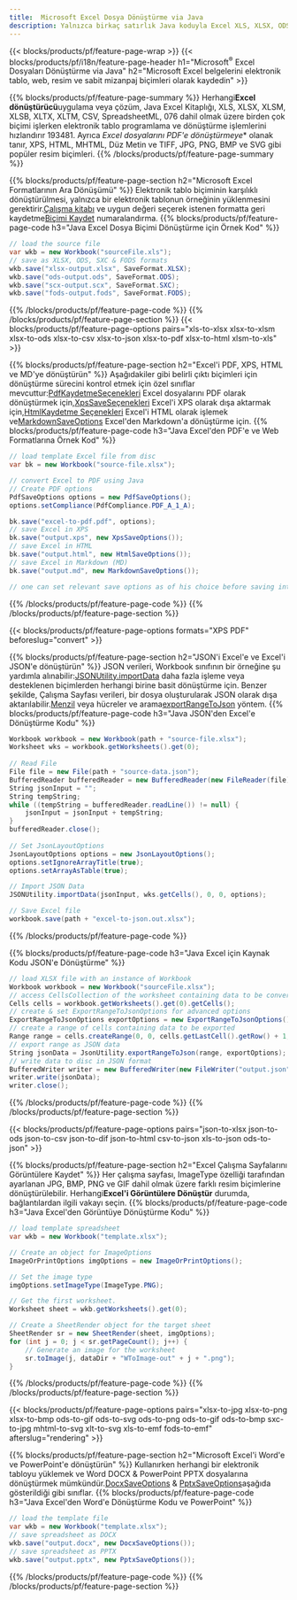 ```yaml
---
title:  Microsoft Excel Dosya Dönüştürme via Java
description: Yalnızca birkaç satırlık Java koduyla Excel XLS, XLSX, ODS, CSV'i PDF, XPS, HTML, JPEG, HTML ve diğer birçok popüler biçime dönüştürün .
---
```

{{< blocks/products/pf/feature-page-wrap >}}
{{< blocks/products/pf/i18n/feature-page-header h1="Microsoft<sup>&reg;</sup> Excel Dosyaları Dönüştürme via Java" h2="Microsoft Excel belgelerini elektronik tablo, web, resim ve sabit mizanpaj biçimleri olarak kaydedin" >}}

{{% blocks/products/pf/feature-page-summary %}}
 Herhangi**Excel dönüştürücü**uygulama veya çözüm, Java Excel Kitaplığı, XLS, XLSX, XLSM, XLSB, XLTX, XLTM, CSV, SpreadsheetML, 076 dahil olmak üzere birden çok biçimi işlerken elektronik tablo programlama ve dönüştürme işlemlerini hızlandırır 193481. Ayrıca *Excel dosyalarını PDF'e dönüştürmeye** olanak tanır, XPS, HTML, MHTML, Düz Metin ve TIFF, JPG, PNG, BMP ve SVG gibi popüler resim biçimleri.
{{% /blocks/products/pf/feature-page-summary %}}

{{% blocks/products/pf/feature-page-section h2="Microsoft Excel Formatlarının Ara Dönüşümü" %}}
 Elektronik tablo biçiminin karşılıklı dönüştürülmesi, yalnızca bir elektronik tablonun örneğinin yüklenmesini gerektirir.[Çalışma kitabı](https://reference.aspose.com/cells/java/com.aspose.cells/Workbook) ve uygun değeri seçerek istenen formatta geri kaydetme[Biçimi Kaydet](https://reference.aspose.com/cells/java/com.aspose.cells/SaveFormat) numaralandırma.
{{% blocks/products/pf/feature-page-code h3="Java Excel Dosya Biçimi Dönüştürme için Örnek Kod" %}}

```cs
// load the source file
var wkb = new Workbook("sourceFile.xls");
// save as XLSX, ODS, SXC & FODS formats
wkb.save("xlsx-output.xlsx", SaveFormat.XLSX);
wkb.save("ods-output.ods", SaveFormat.ODS);
wkb.save("scx-output.scx", SaveFormat.SXC);
wkb.save("fods-output.fods", SaveFormat.FODS);
```
{{% /blocks/products/pf/feature-page-code %}}
{{% /blocks/products/pf/feature-page-section %}}
{{< blocks/products/pf/feature-page-options pairs="xls-to-xlsx xlsx-to-xlsm xlsx-to-ods xlsx-to-csv xlsx-to-json xlsx-to-pdf xlsx-to-html xlsm-to-xls" >}}


{{% blocks/products/pf/feature-page-section h2="Excel\'i PDF, XPS, HTML ve MD\'ye dönüştürün" %}}
 Aşağıdakiler gibi belirli çıktı biçimleri için dönüştürme sürecini kontrol etmek için özel sınıflar mevcuttur:[PdfKaydetmeSeçenekleri](https://reference.aspose.com/cells/java/com.aspose.cells/PdfSaveOptions) Excel dosyalarını PDF olarak dönüştürmek için,[XpsSaveSeçenekleri](https://reference.aspose.com/cells/java/com.aspose.cells/XpsSaveOptions) Excel'i XPS olarak dışa aktarmak için,[HtmlKaydetme Seçenekleri](https://reference.aspose.com/cells/java/com.aspose.cells/HtmlSaveOptions) Excel'i HTML olarak işlemek ve[MarkdownSaveOptions](https://reference.aspose.com/cells/java/com.aspose.cells/MarkdownSaveOptions) Excel'den Markdown'a dönüştürme için.
{{% blocks/products/pf/feature-page-code h3="Java Excel\'den PDF\'e ve Web Formatlarına Örnek Kod" %}}

```cs
// load template Excel file from disc
var bk = new Workbook("source-file.xlsx");

// convert Excel to PDF using Java
// Create PDF options
PdfSaveOptions options = new PdfSaveOptions();
options.setCompliance(PdfCompliance.PDF_A_1_A);

bk.save("excel-to-pdf.pdf", options);
// save Excel in XPS
bk.save("output.xps", new XpsSaveOptions());
// save Excel in HTML
bk.save("output.html", new HtmlSaveOptions());
// save Excel in Markdown (MD)
bk.save("output.md", new MarkdownSaveOptions());

// one can set relevant save options as of his choice before saving into relevant format
```
{{% /blocks/products/pf/feature-page-code %}}
{{% /blocks/products/pf/feature-page-section %}}

{{< blocks/products/pf/feature-page-options formats="XPS PDF" beforeslug="convert" >}}

{{% blocks/products/pf/feature-page-section h2="JSON\'i Excel\'e ve Excel\'i JSON\'e dönüştürün" %}}
 JSON verileri, Workbook sınıfının bir örneğine şu yardımla alınabilir:[JSONUtility.importData](https://reference.aspose.com/cells/java/com.aspose.cells/jsonutility#importData) daha fazla işleme veya desteklenen biçimlerden herhangi birine basit dönüştürme için. Benzer şekilde, Çalışma Sayfası verileri, bir dosya oluşturularak JSON olarak dışa aktarılabilir.[Menzil](https://reference.aspose.com/cells/java/com.aspose.cells/range) veya hücreler ve arama[exportRangeToJson](https://reference.aspose.com/cells/java/com.aspose.cells/jsonutility) yöntem.
{{% blocks/products/pf/feature-page-code h3="Java JSON\'den Excel\'e Dönüştürme Kodu" %}}
```cs
Workbook workbook = new Workbook(path + "source-file.xlsx");
Worksheet wks = workbook.getWorksheets().get(0);
		
// Read File
File file = new File(path + "source-data.json");
BufferedReader bufferedReader = new BufferedReader(new FileReader(file));
String jsonInput = "";
String tempString;
while ((tempString = bufferedReader.readLine()) != null) {
	jsonInput = jsonInput + tempString; 
}
bufferedReader.close();
							
// Set JsonLayoutOptions
JsonLayoutOptions options = new JsonLayoutOptions();
options.setIgnoreArrayTitle(true);
options.setArrayAsTable(true);

// Import JSON Data
JSONUtility.importData(jsonInput, wks.getCells(), 0, 0, options);

// Save Excel file
workbook.save(path + "excel-to-json.out.xlsx");
```
{{% /blocks/products/pf/feature-page-code %}}

{{% blocks/products/pf/feature-page-code h3="Java Excel için Kaynak Kodu JSON\'e Dönüştürme" %}}
```cs
// load XLSX file with an instance of Workbook
Workbook workbook = new Workbook("sourceFile.xlsx");
// access CellsCollection of the worksheet containing data to be converted
Cells cells = workbook.getWorksheets().get(0).getCells();
// create & set ExportRangeToJsonOptions for advanced options
ExportRangeToJsonOptions exportOptions = new ExportRangeToJsonOptions();
// create a range of cells containing data to be exported
Range range = cells.createRange(0, 0, cells.getLastCell().getRow() + 1, cells.getLastCell().getColumn() + 1);
// export range as JSON data
String jsonData = JsonUtility.exportRangeToJson(range, exportOptions);
// write data to disc in JSON format
BufferedWriter writer = new BufferedWriter(new FileWriter("output.json"));
writer.write(jsonData);
writer.close();    
```
{{% /blocks/products/pf/feature-page-code %}}
{{% /blocks/products/pf/feature-page-section %}}

{{< blocks/products/pf/feature-page-options pairs="json-to-xlsx json-to-ods json-to-csv json-to-dif json-to-html csv-to-json xls-to-json ods-to-json" >}}

{{% blocks/products/pf/feature-page-section h2="Excel Çalışma Sayfalarını Görüntülere Kaydet" %}}
 Her çalışma sayfası, ImageType özelliği tarafından ayarlanan JPG, BMP, PNG ve GIF dahil olmak üzere farklı resim biçimlerine dönüştürülebilir. Herhangi**Excel'i Görüntülere Dönüştür** durumda, bağlantılardan ilgili vakayı seçin.
{{% blocks/products/pf/feature-page-code h3="Java Excel\'den Görüntüye Dönüştürme Kodu" %}}
```cs
// load template spreadsheet
var wkb = new Workbook("template.xlsx");

// Create an object for ImageOptions
ImageOrPrintOptions imgOptions = new ImageOrPrintOptions();

// Set the image type
imgOptions.setImageType(ImageType.PNG);

// Get the first worksheet.
Worksheet sheet = wkb.getWorksheets().get(0);

// Create a SheetRender object for the target sheet
SheetRender sr = new SheetRender(sheet, imgOptions);
for (int j = 0; j < sr.getPageCount(); j++) {
	// Generate an image for the worksheet
	sr.toImage(j, dataDir + "WToImage-out" + j + ".png");
}
```
{{% /blocks/products/pf/feature-page-code %}}
{{% /blocks/products/pf/feature-page-section %}}

{{< blocks/products/pf/feature-page-options pairs="xlsx-to-jpg xlsx-to-png xlsx-to-bmp ods-to-gif ods-to-svg ods-to-png ods-to-gif ods-to-bmp sxc-to-jpg mhtml-to-svg xlt-to-svg xls-to-emf fods-to-emf" afterslug="rendering" >}}

{{% blocks/products/pf/feature-page-section h2="Microsoft Excel\'i Word\'e ve PowerPoint\'e dönüştürün" %}}
 Kullanırken herhangi bir elektronik tabloyu yüklemek ve Word DOCX & PowerPoint PPTX dosyalarına dönüştürmek mümkündür.[DocxSaveOptions](https://reference.aspose.com/cells/java/com.aspose.cells/DocxSaveOptions) & [PptxSaveOptions](https://reference.aspose.com/cells/java/com.aspose.cells/PptxSaveOptions)aşağıda gösterildiği gibi sınıflar.
{{% blocks/products/pf/feature-page-code h3="Java Excel\'den Word\'e Dönüştürme Kodu ve PowerPoint" %}}
```cs
// load the template file
var wkb = new Workbook("template.xlsx");
// save spreadsheet as DOCX
wkb.save("output.docx", new DocxSaveOptions());
// save spreadsheet as PPTX
wkb.save("output.pptx", new PptxSaveOptions());
```
{{% /blocks/products/pf/feature-page-code %}}
{{% /blocks/products/pf/feature-page-section %}}
